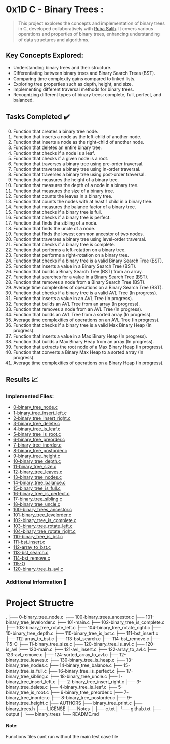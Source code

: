 # 0x1D C - Binary Trees :

> This project explores the concepts and implementation of binary trees in C, developed collaboratively with [Ruba Salih](https://github.com/Ruba-Salih/). It covers various operations and properties of binary trees, enhancing understanding of data structures and algorithms.

## Key Concepts Explored:

- Understanding binary trees and their structure.
- Differentiating between binary trees and Binary Search Trees (BST).
- Comparing time complexity gains compared to linked lists.
- Exploring tree properties such as depth, height, and size.
- Implementing different traversal methods for binary trees.
- Recognizing different types of binary trees: complete, full, perfect, and balanced.

## Tasks Completed :heavy_check_mark:

0. Function that creates a binary tree node.
1. Function that inserts a node as the left-child of another node.
2. Function that inserts a node as the right-child of another node.
3. Function that deletes an entire binary tree.
4. Function that checks if a node is a leaf.
5. Function that checks if a given node is a root.
6. Function that traverses a binary tree using pre-order traversal.
7. Function that traverses a binary tree using in-order traversal.
8. Function that traverses a binary tree using post-order traversal.
9. Function that measures the height of a binary tree.
10. Function that measures the depth of a node in a binary tree.
11. Function that measures the size of a binary tree.
12. Function that counts the leaves in a binary tree.
13. Function that counts the nodes with at least 1 child in a binary tree.
14. Function that measures the balance factor of a binary tree.
15. Function that checks if a binary tree is full.
16. Function that checks if a binary tree is perfect.
17. Function that finds the sibling of a node.
18. Function that finds the uncle of a node.
19. Function that finds the lowest common ancestor of two nodes.
20. Function that traverses a binary tree using level-order traversal.
21. Function that checks if a binary tree is complete.
22. Function that performs a left-rotation on a binary tree.
23. Function that performs a right-rotation on a binary tree.
24. Function that checks if a binary tree is a valid Binary Search Tree (BST).
25. Function that inserts a value in a Binary Search Tree (BST).
26. Function that builds a Binary Search Tree (BST) from an array.
27. Function that searches for a value in a Binary Search Tree (BST).
28. Function that removes a node from a Binary Search Tree (BST).
29. Average time complexities of operations on a Binary Search Tree (BST).
30. Function that checks if a binary tree is a valid AVL Tree (In progress).
31. Function that inserts a value in an AVL Tree (In progress).
32. Function that builds an AVL Tree from an array (In progress).
33. Function that removes a node from an AVL Tree (In progress).
34. Function that builds an AVL Tree from a sorted array (In progress).
35. Average time complexities of operations on an AVL Tree (In progress).
36. Function that checks if a binary tree is a valid Max Binary Heap (In progress).
37. Function that inserts a value in a Max Binary Heap (In progress).
38. Function that builds a Max Binary Heap from an array (In progress).
39. Function that extracts the root node of a Max Binary Heap (In progress).
40. Function that converts a Binary Max Heap to a sorted array (In progress).
41. Average time complexities of operations on a Binary Heap (In progress).

## Results :chart_with_upwards_trend:

### Implemented Files:

- [0-binary_tree_node.c](https://github.com/hima890/binary_trees/blob/main/0-binary_tree_node.c)
- [1-binary_tree_insert_left.c](https://github.com/hima890/binary_trees/blob/main/1-binary_tree_insert_left.c)
- [2-binary_tree_insert_right.c](https://github.com/hima890/binary_trees/blob/main/2-binary_tree_insert_right.c)
- [3-binary_tree_delete.c](https://github.com/hima890/binary_trees/blob/main/3-binary_tree_delete.c)
- [4-binary_tree_is_leaf.c](https://github.com/hima890/binary_trees/blob/main/4-binary_tree_is_leaf.c)
- [5-binary_tree_is_root.c](https://github.com/hima890/binary_trees/blob/main/5-binary_tree_is_root.c)
- [6-binary_tree_preorder.c](https://github.com/hima890/binary_trees/blob/main/6-binary_tree_preorder.c)
- [7-binary_tree_inorder.c](https://github.com/hima890/binary_trees/blob/main/7-binary_tree_inorder.c)
- [8-binary_tree_postorder.c](https://github.com/hima890/binary_trees/blob/main/8-binary_tree_postorder.c)
- [9-binary_tree_height.c](https://github.com/hima890/binary_trees/blob/main/9-binary_tree_height.c)
- [10-binary_tree_depth.c](https://github.com/hima890/binary_trees/blob/main/10-binary_tree_depth.c)
- [11-binary_tree_size.c](https://github.com/hima890/binary_trees/blob/main/11-binary_tree_size.c)
- [12-binary_tree_leaves.c](https://github.com/hima890/binary_trees/blob/main/12-binary_tree_leaves.c)
- [13-binary_tree_nodes.c](https://github.com/hima890/binary_trees/blob/main/13-binary_tree_nodes.c)
- [14-binary_tree_balance.c](https://github.com/hima890/binary_trees/blob/main/14-binary_tree_balance.c)
- [15-binary_tree_is_full.c](https://github.com/hima890/binary_trees/blob/main/15-binary_tree_is_full.c)
- [16-binary_tree_is_perfect.c](https://github.com/hima890/binary_trees/blob/main/16-binary_tree_is_perfect.c)
- [17-binary_tree_sibling.c](https://github.com/hima890/binary_trees/blob/main/17-binary_tree_sibling.c)
- [18-binary_tree_uncle.c](https://github.com/hima890/binary_trees/blob/main/18-binary_tree_uncle.c)
- [100-binary_trees_ancestor.c](https://github.com/hima890/binary_trees/blob/main/100-binary_trees_ancestor.c)
- [101-binary_tree_levelorder.c](https://github.com/hima890/binary_trees/blob/main/101-binary_tree_levelorder.c)
- [102-binary_tree_is_complete.c](https://github.com/hima890/binary_trees/blob/main/102-binary_tree_is_complete.c)
- [103-binary_tree_rotate_left.c](https://github.com/hima890/binary_trees/blob/main/103-binary_tree_rotate_left.c)
- [104-binary_tree_rotate_right.c](https://github.com/hima890/binary_trees/blob/main/104-binary_tree_rotate_right.c)
- [110-binary_tree_is_bst.c](https://github.com/hima890/binary_trees/blob/main/110-binary_tree_is_bst.c)
- [111-bst_insert.c](https://github.com/hima890/binary_trees/blob/main/111-bst_insert.c)
- [112-array_to_bst.c](https://github.com/hima890/binary_trees/blob/main/112-array_to_bst.c)
- [113-bst_search.c](https://github.com/hima890/binary_trees/blob/main/113-bst_search.c)
- [114-bst_remove.c](https://github.com/hima890/binary_trees/blob/main/114-bst_remove.c)
- [115-O](https://github.com/hima890/binary_trees/blob/main/115-O)
- [120-binary_tree_is_avl.c](https://github.com/hima890/binary_trees/blob/main/120-binary_tree_is_avl.c)

### Additional Information :construction:
# Project Structre
.
├── 0-binary_tree_node.c
├── 100-binary_trees_ancestor.c
├── 101-binary_tree_levelorder.c
├── 101-main.c
├── 102-binary_tree_is_complete.c
├── 103-binary_tree_rotate_left.c
├── 104-binary_tree_rotate_right.c
├── 10-binary_tree_depth.c
├── 110-binary_tree_is_bst.c
├── 111-bst_insert.c
├── 112-array_to_bst.c
├── 113-bst_search.c
├── 114-bst_remove.c
├── 115-O
├── 11-binary_tree_size.c
├── 120-binary_tree_is_avl.c
├── 120-is_avl
├── 120-main.c
├── 121-avl_insert.c
├── 122-array_to_avl.c
├── 123-avl_remove.c
├── 124-sorted_array_to_avl.c
├── 12-binary_tree_leaves.c
├── 130-binary_tree_is_heap.c
├── 13-binary_tree_nodes.c
├── 14-binary_tree_balance.c
├── 15-binary_tree_is_full.c
├── 16-binary_tree_is_perfect.c
├── 17-binary_tree_sibling.c
├── 18-binary_tree_uncle.c
├── 1-binary_tree_insert_left.c
├── 2-binary_tree_insert_right.c
├── 3-binary_tree_delete.c
├── 4-binary_tree_is_leaf.c
├── 5-binary_tree_is_root.c
├── 6-binary_tree_preorder.c
├── 7-binary_tree_inorder.c
├── 8-binary_tree_postorder.c
├── 9-binary_tree_height.c
├── AUTHORS
├── binary_tree_print.c
├── binary_trees.h
├── LICENSE
├── Notes
│   ├── c.txt
│   └── github.txt
├── output
│   └── binary_trees
└── README.md
#### Note:
Functions files cant run without the main test case file
